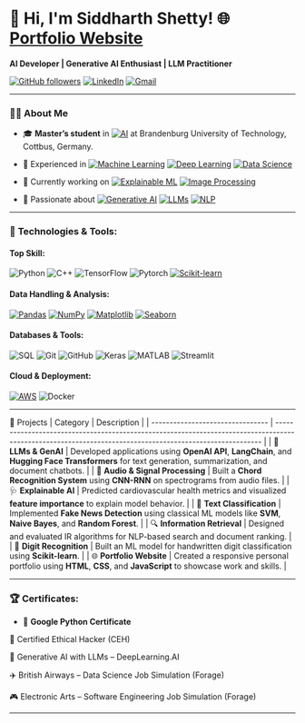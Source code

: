 # 👋 Hi, I'm **Siddharth Shetty**!  🌐 [Portfolio Website](https://sid7shetty.github.io/)


**AI Developer | Generative AI Enthusiast | LLM Practitioner**

[![GitHub followers](https://img.shields.io/github/followers/sid7shetty?label=Follow&style=social)](https://github.com/sid7shetty)   [![LinkedIn](https://img.shields.io/badge/LinkedIn-Connect-blue?style=flat&logo=linkedin)](https://www.linkedin.com/in/sid7shetty/)   [![Gmail](https://img.shields.io/badge/Email-siddharth.shetty109@gmail.com-red?style=flat&logo=gmail)](mailto:siddharth.shetty109@gmail.com)

---

### 👨‍💻 About Me

- 🎓 **Master’s student** in [![AI](https://img.shields.io/badge/Artificial_Intelligence-0066CC?style=flat&logo=artificial-intelligence&logoColor=white)](https://en.wikipedia.org/wiki/Artificial_intelligence) at Brandenburg University of Technology, Cottbus, Germany.
- 💼 Experienced in [![Machine Learning](https://img.shields.io/badge/Machine_Learning-0078D4?style=flat&logo=python&logoColor=white)](https://scikit-learn.org/) [![Deep Learning](https://img.shields.io/badge/Deep_Learning-FF6F00?style=flat&logo=tensorflow&logoColor=white)](https://www.tensorflow.org/) 
 [![Data Science](https://img.shields.io/badge/Data_Science-00A4A6?style=flat&logo=data-science&logoColor=white)](https://www.datasciencecentral.com/)


- 🔭 Currently working on [![Explainable ML](https://img.shields.io/badge/Explainable_ML-1D9E4F?style=flat&logo=python&logoColor=white)](https://en.wikipedia.org/wiki/Explainable_artificial_intelligence)
 [![Image Processing](https://img.shields.io/badge/Image_Processing-FF6F00?style=flat&logo=opencv&logoColor=white)](https://opencv.org/)

- 🌱 Passionate about [![Generative AI](https://img.shields.io/badge/Generative_AI-4B8BBE?style=flat&logo=openai&logoColor=white)](https://openai.com/)
 [![LLMs](https://img.shields.io/badge/LLMs-008C91?style=flat&logo=python&logoColor=white)](https://en.wikipedia.org/wiki/Large_language_model)
 [![NLP](https://img.shields.io/badge/NLP-7F99F1?style=flat&logo=python&logoColor=white)](https://en.wikipedia.org/wiki/Natural_language_processing)


---

### 🔧 **Technologies & Tools**:


#### Top Skill:
![Python](https://img.shields.io/badge/Python-3670A0?style=flat&logo=python&logoColor=ffdd54)
![C++](https://img.shields.io/badge/C++-00599C?style=flat&logo=cplusplus&logoColor=white)
![TensorFlow](https://img.shields.io/badge/TensorFlow-FF6F00?style=flat&logo=tensorflow&logoColor=white)
![Pytorch](https://camo.githubusercontent.com/5940d6a21271f518fbc7093a847b0bd379f7ee26d3cf7f24969f01309eb2cf62/68747470733a2f2f696d672e736869656c64732e696f2f62616467652f5079546f7263682d312e362e302d4545344332432e7376673f7374796c653d666c6174266c6f676f3d7079746f726368)
[![Scikit-learn](https://img.shields.io/badge/Scikit--learn-F7931E?style=flat&logo=scikit-learn&logoColor=white)](https://scikit-learn.org/)

#### Data Handling & Analysis:
[![Pandas](https://img.shields.io/badge/Pandas-0A7DAB?style=flat&logo=pandas&logoColor=white)](https://pandas.pydata.org/)
[![NumPy](https://img.shields.io/badge/NumPy-013243?style=flat&logo=numpy&logoColor=white)](https://numpy.org/)
[![Matplotlib](https://img.shields.io/badge/Matplotlib-11557C?style=flat&logo=matplotlib&logoColor=white)](https://matplotlib.org/)
[![Seaborn](https://img.shields.io/badge/Seaborn-388E3C?style=flat&logo=seaborn&logoColor=white)](https://seaborn.pydata.org/)



#### Databases & Tools:
![SQL](https://img.shields.io/badge/SQL-003B57?style=flat&logo=postgresql&logoColor=white) ![Git](https://img.shields.io/badge/Git-F05032?style=flat&logo=git&logoColor=white) ![GitHub](https://img.shields.io/badge/GitHub-181717?style=flat&logo=github&logoColor=white)  ![Keras](https://img.shields.io/badge/Keras-D00000?style=flat&logo=keras&logoColor=white) ![MATLAB](https://img.shields.io/badge/MATLAB-0076A8?style=flat&logo=mathworks&logoColor=white)  ![Streamlit](https://camo.githubusercontent.com/1a50287f32951ee4fda303bdd0bca109f5dc8917728b91b0bc16715548b2c60f/68747470733a2f2f696d672e736869656c64732e696f2f62616467652f53747265616d6c69742d312e322e302d4646344234422e7376673f7374796c653d666c6174266c6f676f3d53747265616d6c6974266c6f676f436f6c6f723d7768697465)


#### Cloud & Deployment:
[![AWS](https://img.shields.io/badge/AWS-232F3E?style=flat&logo=amazonaws&logoColor=white)](https://aws.amazon.com/) ![Docker](https://img.shields.io/badge/Docker-2496ED?style=flat&logo=docker&logoColor=white)


---

🚀 Projects
| Category                         | Description                                                                                                                                              |
| -------------------------------- | -------------------------------------------------------------------------------------------------------------------------------------------------------- |
| 🧠 **LLMs & GenAI**              | Developed applications using **OpenAI API**, **LangChain**, and **Hugging Face Transformers** for text generation, summarization, and document chatbots. |
| 🎵 **Audio & Signal Processing** | Built a **Chord Recognition System** using **CNN-RNN** on spectrograms from audio files.                                                                 |
| 🩺 **Explainable AI**            | Predicted cardiovascular health metrics and visualized **feature importance** to explain model behavior.                                                 |
| 📰 **Text Classification**       | Implemented **Fake News Detection** using classical ML models like **SVM**, **Naive Bayes**, and **Random Forest**.                                      |
| 🔍 **Information Retrieval**     | Designed and evaluated IR algorithms for NLP-based search and document ranking.                                                                          |
| 🔢 **Digit Recognition**         | Built an ML model for handwritten digit classification using **Scikit-learn**.                                                                           |
| 🌐 **Portfolio Website**         | Created a responsive personal portfolio using **HTML**, **CSS**, and **JavaScript** to showcase work and skills.                                         |


---
### 🏆 **Certificates**:

- 📜 **Google Python Certificate**  


🔐 Certified Ethical Hacker (CEH)

🧠 Generative AI with LLMs – DeepLearning.AI

✈️ British Airways – Data Science Job Simulation (Forage)

🎮 Electronic Arts – Software Engineering Job Simulation (Forage)

---






